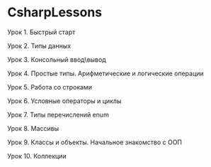 # CsharpLessons

Урок 1. Быстрый старт

Урок 2. Типы данных

Урок 3. Консольный ввод\вывод

Урок 4. Простые типы. Арифметические и логические операции

Урок 5. Работа со строками

Урок 6. Условные операторы и циклы

Урок 7. Типы перечислений enum

Урок 8. Массивы

Урок 9. Классы и объекты. Начальное знакомство с ООП

Урок 10. Коллекции
